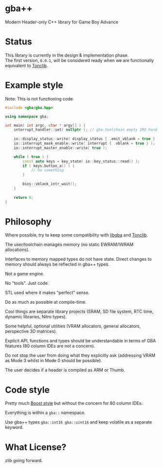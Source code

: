 # gba++

Modern Header-only C++ library for Game Boy Advance

# Status

This library is currently in the design & implementation phase.    
The first version, `0.0.1`, will be considered ready when we are functionally equivalent to [Tonclib](https://www.coranac.com/man/tonclib/modules.htm).

# Example style

Note: This is not functioning code.

```C++
#include <gba/gba.hpp>

using namespace gba;

int main( int argc, char * argv[] ) {
	interrupt_handler::set( nullptr ); // gba-toolchain empty IRQ handler, can be replaced with libgba/tonclib IRQ
	
	io::display_status::write( display_status { .emit_vblank = true } );
	io::interrupt_mask_enable::write( interrupt { .vblank = true } );
	io::interrupt_master_enable::write( true );

	while ( true ) {
		const auto keys = key_state( io::key_status::read() );
		if ( keys.button_a() ) {
			// Do something
		}
		
		bios::vblank_intr_wait();
	}
	
	return 0;
}
```

# Philosophy

Where possible, try to keep some compatibility with [libgba](https://github.com/devkitPro/libgba) and [Tonclib](https://www.coranac.com/man/tonclib/main.htm).

The user/toolchain manages memory (no static EWRAM/IWRAM allocations).

Interfaces to memory mapped types do not have state. Direct changes to memory should always be reflected in gba++ types.

Not a game engine.

No "tools". Just code.

STL used where it makes "perfect" sense.

Do as much as possible at compile-time.

Cool things are separate library projects (SRAM, SD file system, RTC time, dynamic libraries, Nitro types). 

Some helpful, optional utilities (VRAM allocators, general allocators, perspective 3D matrices).

Explicit API, functions and types should be understandable in terms of GBA features (80 column IDEs are not a concern).

Do not stop the user from doing what they explicitly ask (addressing VRAM as Mode 3 whilst in Mode 0 should be possible).

The user decides if a header is compiled as ARM or Thumb.

# Code style

Pretty much [Boost style](https://github.com/boostorg/geometry/wiki/Guidelines-for-Developers) but without the concern for 80 column IDEs.

Everything is within a `gba::` namespace.

Use gba++ types `gba::int16 gba::uint16` and keep volatile as a separate keyword.

# What License?

zlib going forward.

